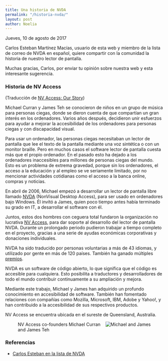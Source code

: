 ```yaml
---
title: Una historia de NVDA
permalink: "/historia-nvda/"
layout: post
author: Noelia
---
```


<footer>Jueves, 10 de agosto de 2017</footer>

Carlos Esteban Martínez Macías, usuario de esta web y miembro de la lista de correo de NVDA en español, quiere compartir con la comunidad la historia de nuestro lector de pantalla.

Muchas gracias, Carlos, por enviar tu opinión sobre nuestra web y esta interesante sugerencia.

### Historia de NV Access

(Traducción de [NV Access: Our Story](https://www.nvaccess.org/about/our-story/))

Michael Curran y James Teh se conocieron de niños en un grupo de música para personas ciegas, donde se dieron cuenta de que compartían un gran interés en los ordenadores. Varios años después, decidieron unir esfuerzos para ayudar a mejorar la accesibilidad de los ordenadores para personas ciegas y con discapacidad visual.

Para usar un ordenador, las personas ciegas necesitaban un lector de pantalla que lee el texto de la pantalla mediante una voz sintética o con un monitor braille. Pero en muchos casos el software lector de pantalla cuesta más que el propio ordenador. En el pasado esto ha dejado a los ordenadores inaccesibles para millones de personas ciegas del mundo. Esto es un problema de extrema gravedad, porque sin los ordenadores, el acceso a la educación y al empleo se ve seriamente limitado, por no mencionar actividades cotidianas como el acceso a la banca online, compras y noticias.

En abril de 2006, Michael empezó a desarrollar un lector de pantalla libre llamado [NVDA](https://www.nvaccess.org/about/nvda-features) (NonVisual Desktop Access), para ser usado en ordenadores bajo Windows. Él invitó a James, quien poco tiempo antes había terminado su grado en IT, a desarrollar el software con él.

Juntos, estos dos hombres con ceguera total fundaron la organización no lucrativa [NV Access](https://www.nvaccess.org/about/corporate-info), para dar soporte al desarrollo del lector de pantalla NVDA. Durante un prolongado periodo pudieron trabajar a tiempo completo en el proyecto, gracias a una serie de ayudas económicas corporativas y donaciones individuales.

NVDA ha sido traducido por personas voluntarias a más de 43 idiomas, y utilizado por gente en más de 120 países. También ha ganado múltiples [premios](https://www.nvaccess.org/about/awards/).

NVDA es un software de código abierto, lo que significa que el código es accesible para cualquiera. Esto posibilita a traductores y desarrolladores de todo el mundo contribuir continuamente a su ampliación y mejora.

Mediante este trabajo, Michael y James han adquirido un profundo conocimiento en accesibilidad de software. También han fomentado relaciones con compañías como Mozilla, Microsoft, IBM, Adobe y Yahoo!, y han contribuido a la accesibilidad de sus respectivos productos.

NV Access se encuentra ubicada en el sureste de Queensland, Australia. 

<figure><img style="float:right" src="https://www.nvaccess.org/wp-content/uploads/2013/01/Mick-and-Jamie-Qld-Disability-Action-Week-2011.jpg" alt="Michael and James" /><figcaption>NV Access co-founders Michael Curran and James Teh</figcaption></figure>

### Referencias

- [Carlos Esteban en la lista de NVDA](https://es.groups.yahoo.com/neo/groups/nvdaespanol/conversations/messages/29317)
